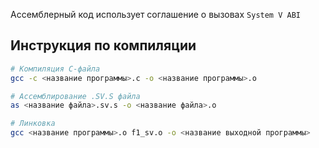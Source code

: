 Ассемблерный код использует соглашение о вызовах `System V ABI`

## Инструкция по компиляции

```bash
# Компиляция C-файла
gcc -c <название программы>.c -o <название программы>.o

# Ассемблирование .SV.S файла
as <название файла>.sv.s -o <название файла>.o

# Линковка
gcc <название программы>.o f1_sv.o -o <название выходной программы>
```
